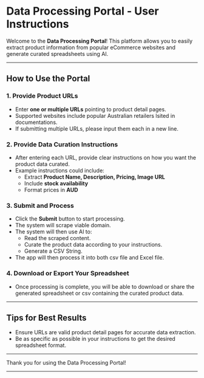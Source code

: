 # Data Processing Portal - User Instructions

Welcome to the **Data Processing Portal**! This platform allows you to easily extract product information from popular eCommerce websites and generate curated spreadsheets using AI.

---

## How to Use the Portal

### 1. Provide Product URLs

- Enter **one or multiple URLs** pointing to product detail pages.
- Supported websites include popular Australian retailers lsited in documentations.
- If submitting multiple URLs, please input them each in a new line.

### 2. Provide Data Curation Instructions

- After entering each URL, provide clear instructions on how you want the product data curated.
- Example instructions could include:
  - Extract **Product Name, Description, Pricing, Image URL**
  - Include **stock availability**
  - Format prices in **AUD**

### 3. Submit and Process

- Click the **Submit** button to start processing.
- The system will scrape viable domain.
- The system will then use AI to:
  - Read the scraped content.
  - Curate the product data according to your instructions.
  - Generate a CSV String.
- The app will then process it into both csv file and Excel file.

### 4. Download or Export Your Spreadsheet

- Once processing is complete, you will be able to download or share the generated spreadsheet or csv containing the curated product data.

---

## Tips for Best Results

- Ensure URLs are valid product detail pages for accurate data extraction.
- Be as specific as possible in your instructions to get the desired spreadsheet format.

---

Thank you for using the Data Processing Portal!

---
